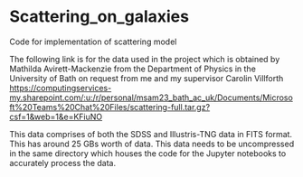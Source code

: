# Scattering_on_galaxies
Code for implementation of scattering model

The following link is for the data used in the project which is obtained by Mathilda Avirett-Mackenzie from the Department of Physics in the University of Bath on request from me and my supervisor Carolin Villforth 
https://computingservices-my.sharepoint.com/:u:/r/personal/msam23_bath_ac_uk/Documents/Microsoft%20Teams%20Chat%20Files/scattering-full.tar.gz?csf=1&web=1&e=KFiuNO

This data comprises of both the SDSS and Illustris-TNG data in FITS format. This has around 25 GBs worth of data.
This data needs to be uncompressed in the same directory which houses the code for the Jupyter notebooks to accurately process the data.
